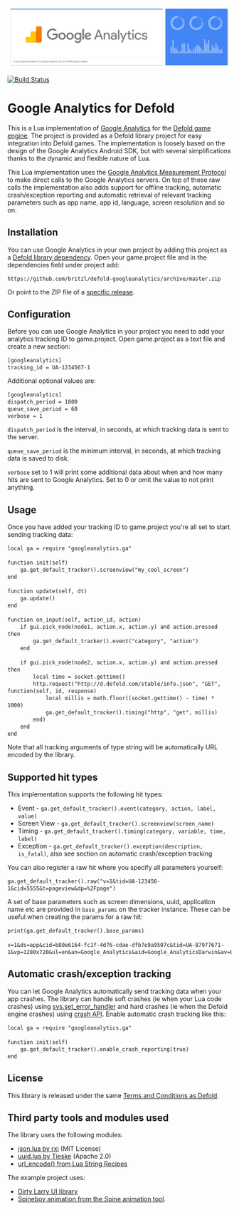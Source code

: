 ![](logo.png)

[![Build Status](https://travis-ci.org/britzl/defold-googleanalytics.svg?branch=master)](https://travis-ci.org/britzl/defold-googleanalytics)

# Google Analytics for Defold
This is a Lua implementation of [Google Analytics](https://www.google.com/analytics) for the [Defold game engine](http://www.defold.com). The project is provided as a Defold library project for easy integration into Defold games. The implementation is loosely based on the design of the Google Analytics Android SDK, but with several simplifications thanks to the dynamic and flexible nature of Lua.

This Lua implementation uses the [Google Analytics Measurement Protocol](https://developers.google.com/analytics/devguides/collection/protocol/v1/) to make direct calls to the Google Analytics servers. On top of these raw calls the implementation also adds support for offline tracking, automatic crash/exception reporting and automatic retrieval of relevant tracking parameters such as app name, app id, language, screen resolution and so on.

## Installation
You can use Google Analytics in your own project by adding this project as a [Defold library dependency](http://www.defold.com/manuals/libraries/). Open your game.project file and in the dependencies field under project add:

	https://github.com/britzl/defold-googleanalytics/archive/master.zip

Or point to the ZIP file of a [specific release](https://github.com/britzl/defold-googleanalytics/releases).

## Configuration
Before you can use Google Analytics in your project you need to add your analytics tracking ID to game.project. Open game.project as a text file and create a new section:

	[googleanalytics]
	tracking_id = UA-1234567-1

Additional optional values are:

	[googleanalytics]
	dispatch_period = 1800
	queue_save_period = 60
	verbose = 1

`dispatch_period` is the interval, in seconds, at which tracking data is sent to the server.

`queue_save_period` is the minimum interval, in seconds, at which tracking data is saved to disk.

`verbose` set to 1 will print some additional data about when and how many hits are sent to Google Analytics. Set to 0 or omit the value to not print anything.

## Usage
Once you have added your tracking ID to game.project you're all set to start sending tracking data:

	local ga = require "googleanalytics.ga"

	function init(self)
		ga.get_default_tracker().screenview("my_cool_screen")
	end

	function update(self, dt)
		ga.update()
	end

	function on_input(self, action_id, action)
		if gui.pick_node(node1, action.x, action.y) and action.pressed then
			ga.get_default_tracker().event("category", "action")
		end

		if gui.pick_node(node2, action.x, action.y) and action.pressed then
			local time = socket.gettime()
			http.request("http://d.defold.com/stable/info.json", "GET", function(self, id, response)
				local millis = math.floor((socket.gettime() - time) * 1000)
				ga.get_default_tracker().timing("http", "get", millis)
			end)
		end
	end

Note that all tracking arguments of type string will be automatically URL encoded by the library.

## Supported hit types
This implementation supports the following hit types:

* Event - `ga.get_default_tracker().event(category, action, label, value)`
* Screen View - `ga.get_default_tracker().screenview(screen_name)`
* Timing - `ga.get_default_tracker().timing(category, variable, time, label)`
* Exception - `ga.get_default_tracker().exception(description, is_fatal)`, also see section on automatic crash/exception tracking

You can also register a raw hit where you specify all parameters yourself:

	ga.get_default_tracker().raw("v=1&tid=UA-123456-1&cid=5555&t=pageview&dp=%2Fpage")

A set of base parameters such as screen dimensions, uuid, application name etc are provided in `base_params` on the tracker instance. These can be useful when creating the params for a raw hit:

	print(ga.get_default_tracker().base_params)

	v=1&ds=app&cid=b80e6164-fc1f-4d76-cdae-dfb7e9a9507c&tid=UA-87977671-1&vp=1280x720&ul=en&an=Google_Analytics&aid=Google_AnalyticsDarwin&av=0.9

## Automatic crash/exception tracking
You can let Google Analytics automatically send tracking data when your app crashes. The library can handle soft crashes (ie when your Lua code crashes) using [sys.set_error_handler](http://www.defold.com/ref/sys/#sys.set_error_handler:error_handler) and hard crashes (ie when the Defold engine crashes) using [crash API](http://www.defold.com/ref/crash/). Enable automatic crash tracking like this:

	local ga = require "googleanalytics.ga"

	function init(self)
		ga.get_default_tracker().enable_crash_reporting(true)
	end

## License
This library is released under the same [Terms and Conditions as Defold](http://www.defold.com/about-terms/).

## Third party tools and modules used
The library uses the following modules:

* [json.lua by rxi](https://github.com/rxi/json.lua) (MIT License)
* [uuid.lua by Tieske](https://github.com/Tieske/uuid) (Apache 2.0)
* [url_encode() from Lua String Recipes](http://lua-users.org/wiki/StringRecipes)

The example project uses:

* [Dirty Larry UI library](https://github.com/andsve/dirtylarry)
* [Spineboy animation from the Spine animation tool](https://github.com/EsotericSoftware/spine-superspineboy).
